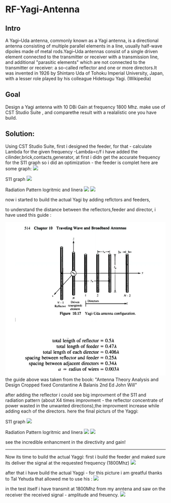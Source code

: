 # RF-Yagi-Antenna
## Intro  
A Yagi–Uda antenna, commonly known as a Yagi antenna, is a directional antenna consisting of multiple parallel elements in a line, usually half-wave dipoles made of metal rods.Yagi–Uda antennas consist of a single driven element connected to the transmitter or receiver with a transmission line, and additional "parasitic elements" which are not connected to the transmitter or receiver: a so-called reflector and one or more directors.It was invented in 1926 by Shintaro Uda of Tohoku Imperial University, Japan, with a lesser role played by his colleague Hidetsugu Yagi. (Wikipedia)

## Goal
Design a Yagi antenna with 10 DBi Gain at frequency 1800 Mhz. 
make use of CST Studio Suite , and comparethe result with a realalistic one you have build.

## Solution:
Using CST Studio Suite,
first i designed the feeder, for that - calculate Lambda for the given frequency -Lambda=c/f 
i have added the cilinder,brick,contacts,generator,
at first i didn get the accurate frequency for the S11 graph so i did an optimization - the feeder is complet
here are some graph:
![](s11_feeder.png)

S11 graph 
![](s11_feeder.png)


Radiation Pattern logritmic and linera
![](feederr.png)
![](feeder_linear.png)

now i started to build the actual Yagi by adding reflctors and feeders,

to understand the distance between the reflectors,feeder and director, i have used this guide :

![](Antena_configuration.png)
the guide above was taken from the book:
"Antenna Theory Analysis and Design Cropped fixed Constantine A Balanis 2nd Ed John Will"

after adding the reflector i could see big improvment of the S11 and radiation pattern (about X4 times improvment - the reflector concentrate of power wasted in the unwanted directions),the improvment increase while adding each of the directors.
here the final picturs of the Yaggi:  

S11 graph 
![](s11_Yaggi.png)


Radiation Pattern logritmic and linera
![](rp_Yaggi.png)
![](rp_L_Yaggi.png)




see the incredible enhancment in the directivity and gain!


--------
Now its time to build the actual Yaggi:
first i build the feeder and maked sure its deliver the signal at the requested frequency (1800Mhz)
![](feeder_test.png)

after that i have build the actual Yaggi - for this picture i am greatful thanks to Tal Yehuda that allowed me to use his :
![](Yaggi_build.png)

in the test itself i have transmit at 1800Mhz from my anntena and saw on the receiver the received signal - amplitude and freuency.
![](test.png)
























